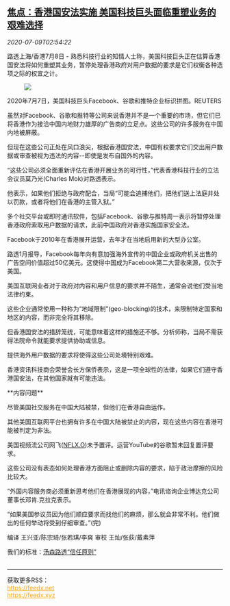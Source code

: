 <!--1594264994000-->
[焦点：香港国安法实施 美国科技巨头面临重塑业务的艰难选择](https://cn.reuters.com/article/usa-tech-giants-hk-security-law-0708-wed-idCNKBS24A0B4)
------

<div><i>2020-07-09T02:54:22</i></div><div class="StandardArticleBody_body"><p>路透上海/香港7月8日 - 熟悉科技行业的知情人士称，美国科技巨头正在估算香港国安法将如何重塑其业务，暂停处理香港政府对用户数据的要求是它们权衡各种选项之际的权宜之计。 </p><div class="PrimaryAsset_container"><div class="Image_container" tabindex="-1"><figure class="Image_zoom" style="padding-bottom:"><div class="LazyImage_container LazyImage_dark" style="background-image:none"><img src="//s4.reutersmedia.net/resources/r/?m=02&amp;d=20200709&amp;t=2&amp;i=1525111218&amp;r=LYNXMPEG6804Y&amp;w=600" aria-label="2020年7月7日，美国科技巨头Facebook、谷歌和推特企业标识拼图。REUTERS"/><div class="LazyImage_image LazyImage_fallback" style="background-image:url(//s4.reutersmedia.net/resources/r/?m=02&amp;d=20200709&amp;t=2&amp;i=1525111218&amp;r=LYNXMPEG6804Y&amp;w=600);background-position:center center;background-color:inherit"></div></div><div class="Image_expand-button" aria-label="Expand Image Slideshow" role="button" tabindex="0"></div></figure><figcaption><div class="Image_caption"><span>2020年7月7日，美国科技巨头Facebook、谷歌和推特企业标识拼图。REUTERS</span></div></figcaption></div></div><p>虽然对Facebook、谷歌和推特等公司来说香港并不是一个重要的市场，但它们已将香港作为接洽中国内地财力雄厚的广告商的立足点。这些公司的许多服务在中国内地被屏蔽。 </p><p>但现在这些公司正处在风口浪尖，根据香港国安法，中国有权要求它们交出用户数据或审查被视为违法的内容--即使是发布自国外的内容。 </p><p>“这些公司必须全面重新评估在香港开展业务的可行性，”代表香港科技行业的立法会议员莫乃光(Charles Mok)对路透表示。     </p><p>他表示，如果他们拒绝与政府配合，当局“可能会追捕他们，把他们送上法庭并处以罚款，或者将他们在香港的主管入狱。” </p><p>多个社交平台或即时通讯软件，包括Facebook、谷歌与推特周一表示将暂停处理香港政府索取用户数据的请求，此前中国政府对香港实施国家安全法。 </p><p>Facebook于2010年在香港展开运营，去年才在当地启用新的大型办公室。 </p><p>路透1月报导，Facebook每年向有意加强海外宣传的中国企业或政府机关出售的广告空间价值超过50亿美元。这使得中国成为Facebook第二大营收来源，仅次于美国。     </p><p>美国互联网业者对于政府对内容和用户信息的要求并不陌生，通常会说他们受当地法律约束。 </p><p>这些企业通常使用一种称为“地域限制”(geo-blocking)的技术，来限制特定国家和地区的内容，而非完全将其移除。 </p><p>但香港国安法的措辞笼统，可能意味着这样的措施还不够。分析师称，当局不需获得法院命令就能要求提供协助或信息。 </p><p>提供海外用户数据的要求将使得这些公司处境特别艰难。 </p><p>香港资讯科技商会荣誉会长方保侨表示，这是一项全球性的法律，如果它们遵守香港国安法，在其他国家就有可能违法。 </p><p>**内容问题** </p><p>尽管美国社交服务在中国大陆被禁，但他们在香港自由运作。 </p><p>其他美国互联网平台也拥有许多在中国大陆被禁止的内容，现在这些内容在香港可能被判定为非法。 </p><p>美国视频流公司网飞(<span id="symbol_NFLX.O_0"><a href="//www.reuters.com/companies/NFLX.O">NFLX.O</a></span>)未予置评。运营YouTube的谷歌暂未回复置评要求。 </p><p>这些公司没有表态如何处理香港方面阻止或删除内容的要求，陷于政治摩擦的风险比较大。 </p><p>“外国内容服务商必须重新思考他们在香港展现的内容，”电讯谘询企业博达克公司董事长邓肯.克拉克表示。 </p><p>“如果美国参议员因为他们顺应要求而找他们的麻烦，那么就会非常不利。他们做出的任何举动将受到仔细审查。”(完)  </p><div class="Attribution_container"><div class="Attribution_attribution"><p class="Attribution_content">编译 王兴亚/陈宗琦/张若琪/李爽  审校 王灿/张荻/戴素萍 </p></div></div><div class="StandardArticleBody_trustBadgeContainer"><span class="StandardArticleBody_trustBadgeTitle">我们的标准：</span><span class="trustBadgeUrl"><a href="https://www.thomsonreuters.cn/content/dam/openweb/documents/pdf/china/brochures/about-us-1.pdf">汤森路透“信任原则”</a></span></div></div><br><hr><div>获取更多RSS：<br><a href="https://feedx.net" style="color:orange" target="_blank">https://feedx.net</a> <br><a href="https://feedx.xyz" style="color:orange" target="_blank">https://feedx.xyz</a><br></div>
